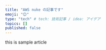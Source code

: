 ```yaml
---
title: "AWS nuke の記事です"
emoji: "😊"
type: "tech" # tech: 技術記事 / idea: アイデア
topics: []
published: false
---
```


this is sample article